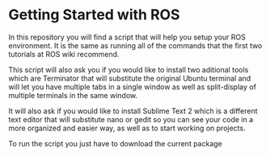 # Getting Started with ROS
In this repository you will find a script that will help you setup your ROS environment. It is the same as running all of the commands that the first two tutorials at ROS wiki recommend.

This script will also ask you if you would like to install two aditional tools which are Terminator that will substitute the original Ubuntu terminal and will let you have multiple tabs in a single window as well as split-display of multiple terminals in the same window.

It will also ask if you would like to install Sublime Text 2 which is a different text editor that will substitute nano or gedit so you can see your code in a more organized and easier way, as well as to start working on projects.

To run the script you just have to download the current package
